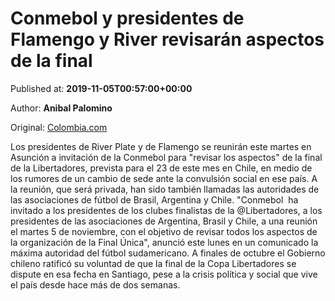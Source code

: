 
# Conmebol y presidentes de Flamengo y River revisarán aspectos de la final

Published at: **2019-11-05T00:57:00+00:00**

Author: **Anibal Palomino**

Original: [Colombia.com](https://www.colombia.com/futbol/copa-libertadores/final-copa-libertadores-flamengo-river-plate-chile-santiago-distubios-246515)

Los presidentes de River Plate y de Flamengo se reunirán este martes en Asunción a invitación de la Conmebol para "revisar los aspectos" de la final de la Libertadores, prevista para el 23 de este mes en Chile, en medio de los rumores de un cambio de sede ante la convulsión social en ese país.
A la reunión, que será privada, han sido también llamadas las autoridades de las asociaciones de fútbol de Brasil, Argentina y Chile.
"Conmebol  ha invitado a los presidentes de los clubes finalistas de la @Libertadores, a los presidentes de las asociaciones de Argentina, Brasil y Chile, a una reunión el martes 5 de noviembre, con el objetivo de revisar todos los aspectos de la organización de la Final Única", anunció este lunes en un comunicado la máxima autoridad del fútbol sudamericano.
A finales de octubre el Gobierno chileno ratificó su voluntad de que la final de la Copa Libertadores se dispute en esa fecha en Santiago, pese a la crisis política y social que vive el país desde hace más de dos semanas.
